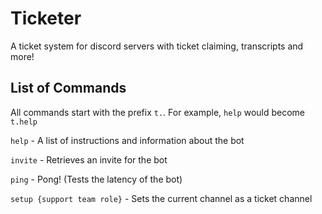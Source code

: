 # Ticketer
A ticket system for discord servers with ticket claiming, transcripts and more!

## List of Commands
All commands start with the prefix `t.`. For example, `help` would become `t.help`

`help` - A list of instructions and information about the bot

`invite` - Retrieves an invite for the bot

`ping` - Pong! (Tests the latency of the bot)

`setup {support team role}` - Sets the current channel as a ticket channel
